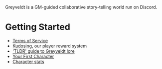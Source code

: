 Greyveldt is a GM-guided collaborative story-telling world run on Discord.

# Getting Started
- [Terms of Service](tos.md)
- [Kudosing](getting_started/kudosing.md), our player reward system 
- ['TLDR' guide to Greyveldt lore ](getting_started/tldr-lore.md)
- [Your First Character](your_first_character.md)
- [Character stats](getting_started/stats.md)


